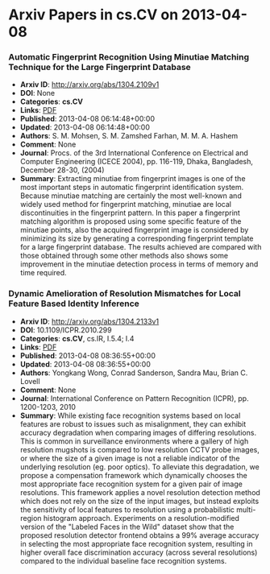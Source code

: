 # Arxiv Papers in cs.CV on 2013-04-08
### Automatic Fingerprint Recognition Using Minutiae Matching Technique for the Large Fingerprint Database
- **Arxiv ID**: http://arxiv.org/abs/1304.2109v1
- **DOI**: None
- **Categories**: **cs.CV**
- **Links**: [PDF](http://arxiv.org/pdf/1304.2109v1)
- **Published**: 2013-04-08 06:14:48+00:00
- **Updated**: 2013-04-08 06:14:48+00:00
- **Authors**: S. M. Mohsen, S. M. Zamshed Farhan, M. M. A. Hashem
- **Comment**: None
- **Journal**: Procs. of the 3rd International Conference on Electrical and
  Computer Engineering (ICECE 2004), pp. 116-119, Dhaka, Bangladesh, December
  28-30, (2004)
- **Summary**: Extracting minutiae from fingerprint images is one of the most important steps in automatic fingerprint identification system. Because minutiae matching are certainly the most well-known and widely used method for fingerprint matching, minutiae are local discontinuities in the fingerprint pattern. In this paper a fingerprint matching algorithm is proposed using some specific feature of the minutiae points, also the acquired fingerprint image is considered by minimizing its size by generating a corresponding fingerprint template for a large fingerprint database. The results achieved are compared with those obtained through some other methods also shows some improvement in the minutiae detection process in terms of memory and time required.



### Dynamic Amelioration of Resolution Mismatches for Local Feature Based Identity Inference
- **Arxiv ID**: http://arxiv.org/abs/1304.2133v1
- **DOI**: 10.1109/ICPR.2010.299
- **Categories**: **cs.CV**, cs.IR, I.5.4; I.4
- **Links**: [PDF](http://arxiv.org/pdf/1304.2133v1)
- **Published**: 2013-04-08 08:36:55+00:00
- **Updated**: 2013-04-08 08:36:55+00:00
- **Authors**: Yongkang Wong, Conrad Sanderson, Sandra Mau, Brian C. Lovell
- **Comment**: None
- **Journal**: International Conference on Pattern Recognition (ICPR), pp.
  1200-1203, 2010
- **Summary**: While existing face recognition systems based on local features are robust to issues such as misalignment, they can exhibit accuracy degradation when comparing images of differing resolutions. This is common in surveillance environments where a gallery of high resolution mugshots is compared to low resolution CCTV probe images, or where the size of a given image is not a reliable indicator of the underlying resolution (eg. poor optics). To alleviate this degradation, we propose a compensation framework which dynamically chooses the most appropriate face recognition system for a given pair of image resolutions. This framework applies a novel resolution detection method which does not rely on the size of the input images, but instead exploits the sensitivity of local features to resolution using a probabilistic multi-region histogram approach. Experiments on a resolution-modified version of the "Labeled Faces in the Wild" dataset show that the proposed resolution detector frontend obtains a 99% average accuracy in selecting the most appropriate face recognition system, resulting in higher overall face discrimination accuracy (across several resolutions) compared to the individual baseline face recognition systems.



